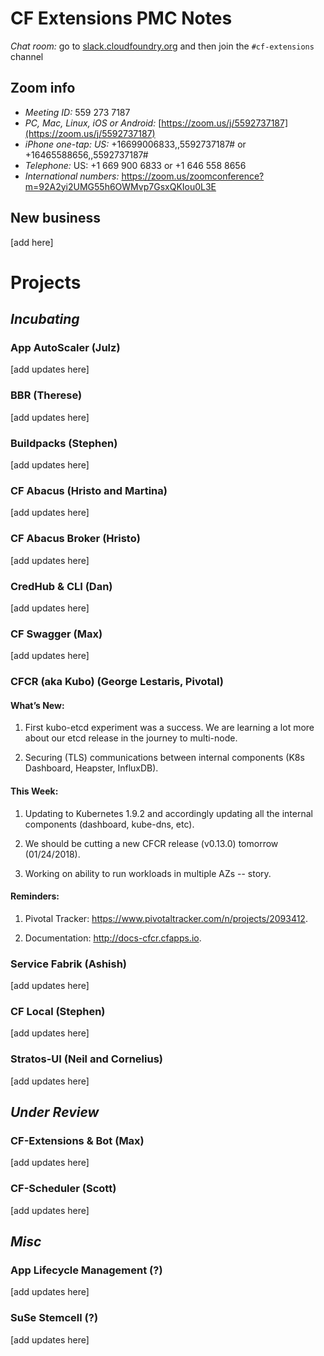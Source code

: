 # CF Extensions PMC Notes

*Chat room:* go to [slack.cloudfoundry.org](https://slack.cloudfoundry.org) and then join the `#cf-extensions` channel

## Zoom info

- *Meeting ID:* 559 273 7187
- *PC, Mac, Linux, iOS or Android:* [https://zoom.us/j/5592737187](https://zoom.us/j/5592737187)
- *iPhone one-tap: US:* +16699006833,,5592737187#  or +16465588656,,5592737187# 
- *Telephone:* US: +1 669 900 6833  or +1 646 558 8656 
- *International numbers:* https://zoom.us/zoomconference?m=92A2yi2UMG55h6OWMvp7GsxQKIou0L3E

## New business

[add here]

# Projects

## _Incubating_

### App AutoScaler (Julz)

[add updates here]

### BBR (Therese)

[add updates here]

### Buildpacks (Stephen)

[add updates here]

### CF Abacus (Hristo and Martina)

[add updates here]

### CF Abacus Broker (Hristo)

[add updates here]

### CredHub & CLI (Dan)

[add updates here]

### CF Swagger (Max)

[add updates here]

### CFCR (aka Kubo) (George Lestaris, Pivotal)

#### What’s New:

1. First kubo-etcd experiment was a success. We are learning a lot more about our etcd release in the journey to multi-node.

2. Securing (TLS) communications between internal components (K8s Dashboard, Heapster, InfluxDB).

#### This Week:

1. Updating to Kubernetes 1.9.2 and accordingly updating all the internal components (dashboard, kube-dns, etc).

2. We should be cutting a new CFCR release (v0.13.0) tomorrow (01/24/2018).

3. Working on ability to run workloads in multiple AZs  -- story.

#### Reminders:

1. Pivotal Tracker: https://www.pivotaltracker.com/n/projects/2093412.

2. Documentation: http://docs-cfcr.cfapps.io.

### Service Fabrik (Ashish)

[add updates here]

### CF Local (Stephen)

[add updates here]

### Stratos-UI (Neil and Cornelius)

[add updates here]

## _Under Review_

### CF-Extensions & Bot (Max)

[add updates here]

### CF-Scheduler (Scott)

[add updates here]

## _Misc_

### App Lifecycle Management (?)

[add updates here]

### SuSe Stemcell (?)

[add updates here]

